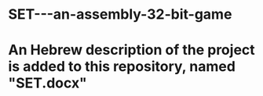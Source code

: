 # SET---an-assembly-32-bit-game
# An Hebrew description of the project is added to this repository, named "SET.docx"
